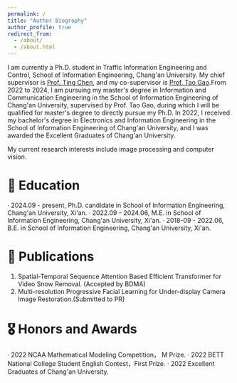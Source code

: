 ```yaml
---
permalink: /
title: "Author Biography"
author_profile: true
redirect_from: 
  - /about/
  - /about.html
---
```

I am currently a Ph.D. student in Traffic Information Engineering and Control, School of Information Engineering, Chang'an University. My chief supervisor is [Prof. Ting Chen](https://orcid.org/0000-0002-8134-6913), and my co-supervisor is [Prof. Tao Gao](https://js.chd.edu.cn/xxgcxy/gt100/list.htm).From 2022 to 2024, I am pursuing my master's degree in Information and Communication Engineering in the School of Information Engineering of Chang'an University, supervised by Prof. Tao Gao, during which I will be qualified for master's degree to directly pursue my Ph.D. In 2022, I received my bachelor's degree in Electronics and Information Engineering in the School of Information Engineering of Chang'an University, and I was awarded the Excellent Graduates of Chang'an University.

My current research interests include image processing and computer vision.


📖 Education
======
· 2024.09 - present, Ph.D. candidate in School of Information Engineering, Chang'an University, Xi'an.
· 2022.09 - 2024.06, M.E. in School of Information Engineering, Chang'an University, Xi'an.
· 2018-09 - 2022.06, B.E. in School of Information Engineering, Chang'an University, Xi'an.

📝 Publications
======
1. Spatial-Temporal Sequence Attention Based Efficient Transformer for Video Snow Removal. (Accepted by BDMA)
2. Multi-resolution Progressive Facial Learning for Under-display Camera Image Restoration.(Submitted to PR)

🎖 Honors and Awards
======
· 2022 NCAA Mathematical Modeling Competition， M Prize.
· 2022 BETT National College Student English Contest，First Prize.
· 2022 Excellent Graduates of Chang'an University.
